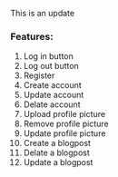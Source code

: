 This is an update 

### Features:

1. Log in button
2. Log out button 
3. Register
4. Create account
5. Update account
6. Delate account
7. Upload profile picture
8. Remove profile picture
9. Update profile picture
10. Create a blogpost
11. Delate a blogpost
12. Update a blogpost
